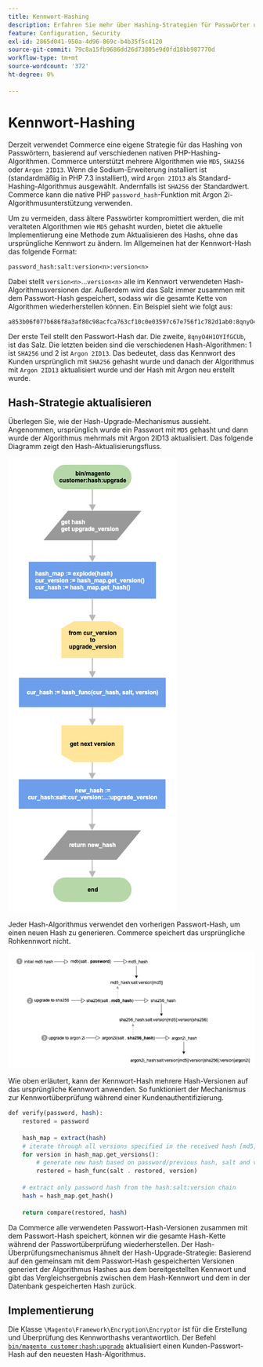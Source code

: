```yaml
---
title: Kennwort-Hashing
description: Erfahren Sie mehr über Hashing-Strategien für Passwörter und Implementierung.
feature: Configuration, Security
exl-id: 2865d041-950a-4d96-869c-b4b35f5c4120
source-git-commit: 79c8a15fb9686dd26d73805e9d0fd18bb987770d
workflow-type: tm+mt
source-wordcount: '372'
ht-degree: 0%

---
```


# Kennwort-Hashing

Derzeit verwendet Commerce eine eigene Strategie für das Hashing von Passwörtern, basierend auf verschiedenen nativen PHP-Hashing-Algorithmen. Commerce unterstützt mehrere Algorithmen wie `MD5`, `SHA256` oder `Argon 2ID13`. Wenn die Sodium-Erweiterung installiert ist (standardmäßig in PHP 7.3 installiert), wird `Argon 2ID13` als Standard-Hashing-Algorithmus ausgewählt. Andernfalls ist `SHA256` der Standardwert. Commerce kann die native PHP `password_hash`-Funktion mit Argon 2i-Algorithmusunterstützung verwenden.

Um zu vermeiden, dass ältere Passwörter kompromittiert werden, die mit veralteten Algorithmen wie `MD5` gehasht wurden, bietet die aktuelle Implementierung eine Methode zum Aktualisieren des Hashs, ohne das ursprüngliche Kennwort zu ändern. Im Allgemeinen hat der Kennwort-Hash das folgende Format:

```text
password_hash:salt:version<n>:version<n>
```

Dabei stellt `version<n>`...`version<n>` alle im Kennwort verwendeten Hash-Algorithmusversionen dar. Außerdem wird das Salz immer zusammen mit dem Passwort-Hash gespeichert, sodass wir die gesamte Kette von Algorithmen wiederherstellen können. Ein Beispiel sieht wie folgt aus:

```text
a853b06f077b686f8a3af80c98acfca763cf10c0e03597c67e756f1c782d1ab0:8qnyO4H1OYIfGCUb:1:2
```

Der erste Teil stellt den Passwort-Hash dar. Die zweite, `8qnyO4H1OYIfGCUb`, ist das Salz. Die letzten beiden sind die verschiedenen Hash-Algorithmen: 1 ist `SHA256` und 2 ist `Argon 2ID13`. Das bedeutet, dass das Kennwort des Kunden ursprünglich mit `SHA256` gehasht wurde und danach der Algorithmus mit `Argon 2ID13` aktualisiert wurde und der Hash mit Argon neu erstellt wurde.

## Hash-Strategie aktualisieren

Überlegen Sie, wie der Hash-Upgrade-Mechanismus aussieht. Angenommen, ursprünglich wurde ein Passwort mit `MD5` gehasht und dann wurde der Algorithmus mehrmals mit Argon 2ID13 aktualisiert. Das folgende Diagramm zeigt den Hash-Aktualisierungsfluss.

![Hash-Upgrade-Workflow](../../assets/configuration/hash-upgrade-algorithm.png)

Jeder Hash-Algorithmus verwendet den vorherigen Passwort-Hash, um einen neuen Hash zu generieren. Commerce speichert das ursprüngliche Rohkennwort nicht.

![Hash-Upgrade-Strategie](../../assets/configuration/hash-upgrade-strategy.png)

Wie oben erläutert, kann der Kennwort-Hash mehrere Hash-Versionen auf das ursprüngliche Kennwort anwenden.
So funktioniert der Mechanismus zur Kennwortüberprüfung während einer Kundenauthentifizierung.

```php
def verify(password, hash):
    restored = password

    hash_map = extract(hash)
    # iterate through all versions specified in the received hash [md5, sha256, argon2id13]
    for version in hash_map.get_versions():
        # generate new hash based on password/previous hash, salt and version
        restored = hash_func(salt . restored, version)

    # extract only password hash from the hash:salt:version chain
    hash = hash_map.get_hash()

    return compare(restored, hash)
```

Da Commerce alle verwendeten Passwort-Hash-Versionen zusammen mit dem Passwort-Hash speichert, können wir die gesamte Hash-Kette während der Passwortüberprüfung wiederherstellen. Der Hash-Überprüfungsmechanismus ähnelt der Hash-Upgrade-Strategie: Basierend auf den gemeinsam mit dem Passwort-Hash gespeicherten Versionen generiert der Algorithmus Hashes aus dem bereitgestellten Kennwort und gibt das Vergleichsergebnis zwischen dem Hash-Kennwort und dem in der Datenbank gespeicherten Hash zurück.

## Implementierung

Die Klasse `\Magento\Framework\Encryption\Encryptor` ist für die Erstellung und Überprüfung des Kennworthashs verantwortlich. Der Befehl [`bin/magento customer:hash:upgrade`](https://experienceleague.adobe.com/en/docs/commerce-operations/tools/cli-reference/commerce-on-premises#customerhashupgrade) aktualisiert einen Kunden-Passwort-Hash auf den neuesten Hash-Algorithmus.

